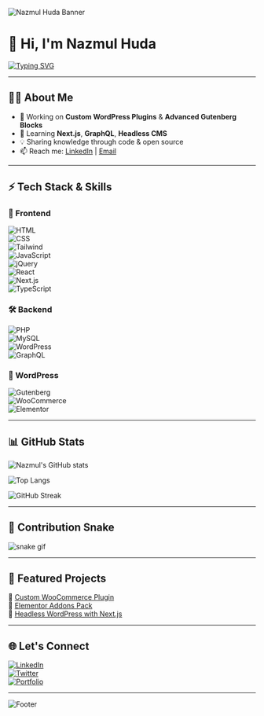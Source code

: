 <!-- Banner -->
![Nazmul Huda Banner](https://capsule-render.vercel.app/api?type=waving&color=0:00c6ff,100:0072ff&height=200&section=header&text=Nazmul%20Huda%20🚀&fontSize=40&fontColor=fff&animation=fadeIn)

# 👋 Hi, I'm Nazmul Huda  

[![Typing SVG](https://readme-typing-svg.herokuapp.com?color=00c6ff&center=true&vCenter=true&width=500&lines=WordPress+Plugin+Developer;Gutenberg+Block+Developer;Next.js+%26+Headless+WordPress+Enthusiast;Love+to+Build+Clean+%26+Scalable+Apps)](https://git.io/typing-svg)

---

## 🧑‍💻 About Me
- 🔭 Working on **Custom WordPress Plugins** & **Advanced Gutenberg Blocks**  
- 🌱 Learning **Next.js**, **GraphQL**, **Headless CMS**  
- 💡 Sharing knowledge through code & open source  
- 📫 Reach me: [LinkedIn](https://linkedin.com/in/yourprofile) | [Email](mailto:youremail@example.com)  

---

## ⚡ Tech Stack & Skills  

### 🎨 Frontend
![HTML](https://img.shields.io/badge/HTML5-E34F26?logo=html5&logoColor=fff&style=for-the-badge)  
![CSS](https://img.shields.io/badge/CSS3-1572B6?logo=css3&logoColor=fff&style=for-the-badge)  
![Tailwind](https://img.shields.io/badge/TailwindCSS-38B2AC?logo=tailwind-css&logoColor=fff&style=for-the-badge)  
![JavaScript](https://img.shields.io/badge/JavaScript-F7DF1E?logo=javascript&logoColor=000&style=for-the-badge)  
![jQuery](https://img.shields.io/badge/jQuery-0769AD?logo=jquery&logoColor=fff&style=for-the-badge)  
![React](https://img.shields.io/badge/React-20232A?logo=react&logoColor=61DAFB&style=for-the-badge)  
![Next.js](https://img.shields.io/badge/Next.js-000000?logo=next.js&logoColor=fff&style=for-the-badge)  
![TypeScript](https://img.shields.io/badge/TypeScript-007ACC?logo=typescript&logoColor=fff&style=for-the-badge)  

### 🛠 Backend
![PHP](https://img.shields.io/badge/PHP-777BB4?logo=php&logoColor=fff&style=for-the-badge)  
![MySQL](https://img.shields.io/badge/MySQL-4479A1?logo=mysql&logoColor=fff&style=for-the-badge)  
![WordPress](https://img.shields.io/badge/WordPress-21759B?logo=wordpress&logoColor=fff&style=for-the-badge)  
![GraphQL](https://img.shields.io/badge/GraphQL-E10098?logo=graphql&logoColor=fff&style=for-the-badge)  

### 🧩 WordPress
![Gutenberg](https://img.shields.io/badge/Gutenberg-000?logo=wordpress&logoColor=fff&style=for-the-badge)  
![WooCommerce](https://img.shields.io/badge/WooCommerce-96588A?logo=woocommerce&logoColor=fff&style=for-the-badge)  
![Elementor](https://img.shields.io/badge/Elementor-92003B?logo=elementor&logoColor=fff&style=for-the-badge)  

---

## 📊 GitHub Stats
![Nazmul's GitHub stats](https://github-readme-stats.vercel.app/api?username=nazmulhuda&show_icons=true&theme=radical&hide_border=true)  

![Top Langs](https://github-readme-stats.vercel.app/api/top-langs/?username=nazmulhuda&layout=compact&theme=tokyonight&hide_border=true)  

![GitHub Streak](https://streak-stats.demolab.com?user=nazmulhuda&theme=highcontrast&hide_border=true)  

---

## 🐍 Contribution Snake
![snake gif](https://github.com/nazmulhuda/nazmulhuda/blob/output/github-contribution-grid-snake.svg)  

---

## 🚀 Featured Projects
🔹 [Custom WooCommerce Plugin](https://github.com/nazmulhuda/woocommerce-plugin)  
🔹 [Elementor Addons Pack](https://github.com/nazmulhuda/elementor-addons)  
🔹 [Headless WordPress with Next.js](https://github.com/nazmulhuda/headless-nextjs-wp)  

---

## 🌐 Let's Connect
[![LinkedIn](https://img.shields.io/badge/LinkedIn-0A66C2?logo=linkedin&logoColor=fff&style=for-the-badge)](https://linkedin.com/in/yourprofile)  
[![Twitter](https://img.shields.io/badge/Twitter-000?logo=twitter&logoColor=fff&style=for-the-badge)](https://twitter.com/yourprofile)  
[![Portfolio](https://img.shields.io/badge/Portfolio-%F0%9F%8C%90-228B22?style=for-the-badge)](https://yourportfolio.com)  

---

![Footer](https://capsule-render.vercel.app/api?type=waving&color=0:0072ff,100:00c6ff&height=120&section=footer)
